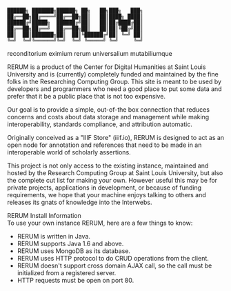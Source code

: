 ```
██████╗ ███████╗██████╗ ██╗   ██╗███╗   ███╗
██╔══██╗██╔════╝██╔══██╗██║   ██║████╗ ████║
██████╔╝█████╗  ██████╔╝██║   ██║██╔████╔██║
██╔══██╗██╔══╝  ██╔══██╗██║   ██║██║╚██╔╝██║
██║  ██║███████╗██║  ██║╚██████╔╝██║ ╚═╝ ██║
╚═╝  ╚═╝╚══════╝╚═╝  ╚═╝ ╚═════╝ ╚═╝     ╚═╝
```
reconditorium eximium rerum universalium mutabiliumque

RERUM is a product of the Center for Digital Humanities at Saint Louis
        University and is (currently) completely funded and maintained by the
        fine folks in the Researching Computing Group. This site is meant to be used by
        developers and programmers who need a good place to put some data and
        prefer that it be a public place that is not too expensive.
        
Our goal is to provide a simple, out-of-the box connection that reduces
        concerns and costs about data storage and management while making
        interoperability, standards compliance, and attribution automatic.
        
Originally conceived as a "IIIF Store" (iiif.io), RERUM is designed to act as an
open node for annotation and references that need to be made in an interoperable
world of scholarly assertions.

This project is not only access to the existing instance, maintained and hosted by
the Research Computing Group at Saint Louis University, but
also the complete cut list for making your own. However useful this may be for private
projects, applications in development, or because of funding requirements, we
hope that your machine enjoys talking to others and releases its gnats of
knowledge into the Interwebs.

RERUM Install Information<br>
To use your own instance RERUM, here are a few things to know:

   - RERUM is written in Java. 
   - RERUM supports Java 1.6 and above. 
   - RERUM uses MongoDB as its database. 
   - RERUM uses HTTP protocol to do CRUD operations from the client. 
   - RERUM doesn't support cross domain AJAX call, so the call must be initialized from a registered server. 
   - HTTP requests must be open on port 80. 
   

